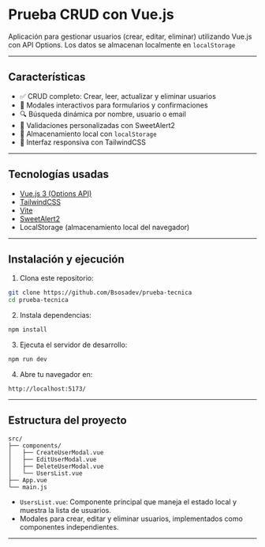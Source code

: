 # Prueba CRUD con Vue.js

Aplicación para gestionar usuarios (crear, editar, eliminar) utilizando Vue.js con API Options. Los datos se almacenan localmente en `localStorage`

---

## Características

- ✅ CRUD completo: Crear, leer, actualizar y eliminar usuarios
- 💬 Modales interactivos para formularios y confirmaciones
- 🔍 Búsqueda dinámica por nombre, usuario o email
- 🧠 Validaciones personalizadas con SweetAlert2
- 💾 Almacenamiento local con `localStorage`
- 🎨 Interfaz responsiva con TailwindCSS

---

## Tecnologías usadas

- [Vue.js 3 (Options API)](https://vuejs.org/)
- [TailwindCSS](https://tailwindcss.com/)
- [Vite](https://vitejs.dev/)
- [SweetAlert2](https://sweetalert2.github.io/)
- LocalStorage (almacenamiento local del navegador)

---

## Instalación y ejecución

1. Clona este repositorio:

```bash
git clone https://github.com/Bsosadev/prueba-tecnica
cd prueba-tecnica
```

2. Instala dependencias:

```bash
npm install
```

3. Ejecuta el servidor de desarrollo:

```bash
npm run dev
```

4. Abre tu navegador en:

```
http://localhost:5173/
```

---

## Estructura del proyecto

```
src/
├── components/
│   ├── CreateUserModal.vue
│   ├── EditUserModal.vue
│   ├── DeleteUserModal.vue
│   └── UsersList.vue
├── App.vue
└── main.js
```

- `UsersList.vue`: Componente principal que maneja el estado local y muestra la lista de usuarios.
- Modales para crear, editar y eliminar usuarios, implementados como componentes independientes.

---